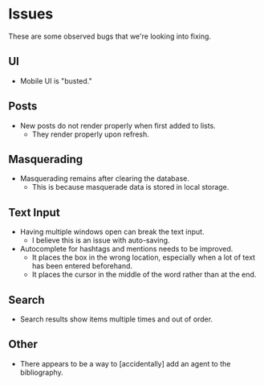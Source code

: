 # Issues

These are some observed bugs that we're looking into fixing.

## UI

- Mobile UI is "busted."

## Posts

- New posts do not render properly when first added to lists.
  - They render properly upon refresh.

## Masquerading

- Masquerading remains after clearing the database.
  - This is because masquerade data is stored in local storage.

## Text Input

- Having multiple windows open can break the text input.
  - I believe this is an issue with auto-saving.
- Autocomplete for hashtags and mentions needs to be improved.
  - It places the box in the wrong location, especially when a lot of text has been entered beforehand.
  - It places the cursor in the middle of the word rather than at the end.

## Search

- Search results show items multiple times and out of order.

## Other

- There appears to be a way to [accidentally] add an agent to the bibliography.
